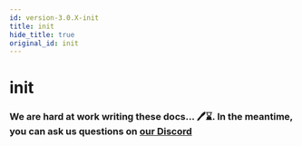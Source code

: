 ```yaml
---
id: version-3.0.X-init
title: init
hide_title: true
original_id: init
---
```


# init

### We are hard at work writing these docs... 🖊️⌛. In the meantime, you can ask us questions on [our Discord](https://supertokens.io/discord)